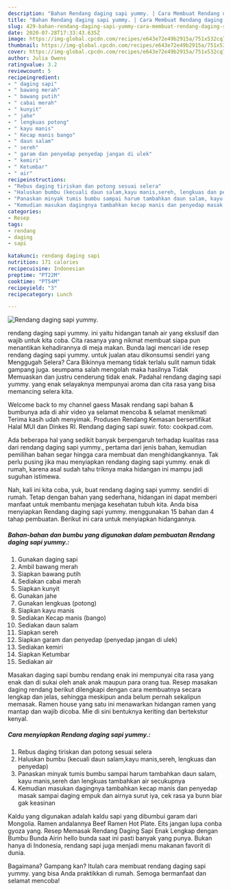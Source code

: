 ```yaml
---
description: "Bahan Rendang daging sapi yummy. | Cara Membuat Rendang daging sapi yummy. Yang Enak dan Simpel"
title: "Bahan Rendang daging sapi yummy. | Cara Membuat Rendang daging sapi yummy. Yang Enak dan Simpel"
slug: 429-bahan-rendang-daging-sapi-yummy-cara-membuat-rendang-daging-sapi-yummy-yang-enak-dan-simpel
date: 2020-07-28T17:33:43.635Z
image: https://img-global.cpcdn.com/recipes/e643e72e49b2915a/751x532cq70/rendang-daging-sapi-yummy-foto-resep-utama.jpg
thumbnail: https://img-global.cpcdn.com/recipes/e643e72e49b2915a/751x532cq70/rendang-daging-sapi-yummy-foto-resep-utama.jpg
cover: https://img-global.cpcdn.com/recipes/e643e72e49b2915a/751x532cq70/rendang-daging-sapi-yummy-foto-resep-utama.jpg
author: Julia Owens
ratingvalue: 3.2
reviewcount: 5
recipeingredient:
- " daging sapi"
- " bawang merah"
- " bawang putih"
- " cabai merah"
- " kunyit"
- " jahe"
- " lengkuas potong"
- " kayu manis"
- " Kecap manis bango"
- " daun salam"
- " sereh"
- " garam dan penyedap penyedap jangan di ulek"
- " kemiri"
- " Ketumbar"
- " air"
recipeinstructions:
- "Rebus daging tiriskan dan potong sesuai selera"
- "Haluskan bumbu (kecuali daun salam,kayu manis,sereh, lengkuas dan penyedap)"
- "Panaskan minyak tumis bumbu sampai harum tambahkan daun salam, kayu manis,sereh dan lengkuas tambahkan air secukupnya"
- "Kemudian masukan dagingnya tambahkan kecap manis dan penyedap masak sampai daging empuk dan airnya surut iya, cek rasa ya bunn biar gak keasinan"
categories:
- Resep
tags:
- rendang
- daging
- sapi

katakunci: rendang daging sapi 
nutrition: 171 calories
recipecuisine: Indonesian
preptime: "PT22M"
cooktime: "PT54M"
recipeyield: "3"
recipecategory: Lunch

---
```



![Rendang daging sapi yummy.](https://img-global.cpcdn.com/recipes/e643e72e49b2915a/751x532cq70/rendang-daging-sapi-yummy-foto-resep-utama.jpg)


rendang daging sapi yummy. ini yaitu hidangan tanah air yang ekslusif dan wajib untuk kita coba. Cita rasanya yang nikmat membuat siapa pun menantikan kehadirannya di meja makan.
Bunda lagi mencari ide resep rendang daging sapi yummy. untuk jualan atau dikonsumsi sendiri yang Menggugah Selera? Cara Bikinnya memang tidak terlalu sulit namun tidak gampang juga. seumpama salah mengolah maka hasilnya Tidak Memuaskan dan justru cenderung tidak enak. Padahal rendang daging sapi yummy. yang enak selayaknya mempunyai aroma dan cita rasa yang bisa memancing selera kita.

Welcome back to my channel gaess Masak rendang sapi bahan &amp; bumbunya ada di ahir video ya selamat mencoba &amp; selamat menikmati Terima kasih udah menyimak. Produsen Rendang Kemasan bersertifikat Halal MUI dan Dinkes RI. Rendang daging sapi suwir. foto: cookpad.com.

Ada beberapa hal yang sedikit banyak berpengaruh terhadap kualitas rasa dari rendang daging sapi yummy., pertama dari jenis bahan, kemudian pemilihan bahan segar hingga cara membuat dan menghidangkannya. Tak perlu pusing jika mau menyiapkan rendang daging sapi yummy. enak di rumah, karena asal sudah tahu triknya maka hidangan ini mampu jadi suguhan istimewa.


Nah, kali ini kita coba, yuk, buat rendang daging sapi yummy. sendiri di rumah. Tetap dengan bahan yang sederhana, hidangan ini dapat memberi manfaat untuk membantu menjaga kesehatan tubuh kita. Anda bisa menyiapkan Rendang daging sapi yummy. menggunakan 15 bahan dan 4 tahap pembuatan. Berikut ini cara untuk menyiapkan hidangannya.

<!--inarticleads1-->

##### Bahan-bahan dan bumbu yang digunakan dalam pembuatan Rendang daging sapi yummy.:

1. Gunakan  daging sapi
1. Ambil  bawang merah
1. Siapkan  bawang putih
1. Sediakan  cabai merah
1. Siapkan  kunyit
1. Gunakan  jahe
1. Gunakan  lengkuas (potong)
1. Siapkan  kayu manis
1. Sediakan  Kecap manis (bango)
1. Sediakan  daun salam
1. Siapkan  sereh
1. Siapkan  garam dan penyedap (penyedap jangan di ulek)
1. Sediakan  kemiri
1. Siapkan  Ketumbar
1. Sediakan  air


Masakan daging sapi bumbu rendang enak ini mempunyai cita rasa yang enak dan di sukai oleh anak anak maupun para orang tua. Resep masakan daging rendang berikut dilengkapi dengan cara membuatnya secara lengkap dan jelas, sehingga meskipun anda belum pernah sekalipun memasak. Ramen house yang satu ini menawarkan hidangan ramen yang mantap dan wajib dicoba. Mie di sini bentuknya keriting dan bertekstur kenyal. 

<!--inarticleads2-->

##### Cara menyiapkan Rendang daging sapi yummy.:

1. Rebus daging tiriskan dan potong sesuai selera
1. Haluskan bumbu (kecuali daun salam,kayu manis,sereh, lengkuas dan penyedap)
1. Panaskan minyak tumis bumbu sampai harum tambahkan daun salam, kayu manis,sereh dan lengkuas tambahkan air secukupnya
1. Kemudian masukan dagingnya tambahkan kecap manis dan penyedap masak sampai daging empuk dan airnya surut iya, cek rasa ya bunn biar gak keasinan


Kaldu yang digunakan adalah kaldu sapi yang dibumbui garam dari Mongolia. Ramen andalannya Beef Ramen Hot Plate. Eits jangan lupa conba gyoza yang. Resep Memasak Rendang Daging Sapi Enak Lengkap dengan Bumbu Bunda Airin hello bunda saat ini pasti banyak yang punya. Bukan hanya di Indonesia, rendang sapi juga menjadi menu makanan favorit di dunia. 

Bagaimana? Gampang kan? Itulah cara membuat rendang daging sapi yummy. yang bisa Anda praktikkan di rumah. Semoga bermanfaat dan selamat mencoba!
